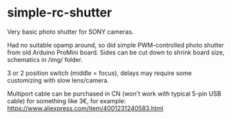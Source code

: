 # simple-rc-shutter
Very basic photo shutter for SONY cameras.

Had no suitable opamp around, so did simple PWM-controlled photo shutter from old Arduino ProMini board.
Sides can be cut down to shrink board size, schematics in /img/ folder.

3 or 2 position switch (middle = focus), delays may require some customizing with slow lens/camera.

Multiport cable can be purchased in CN (won't work with typical 5-pin USB cable) for something like 3€, for example: https://www.aliexpress.com/item/4001231240583.html
